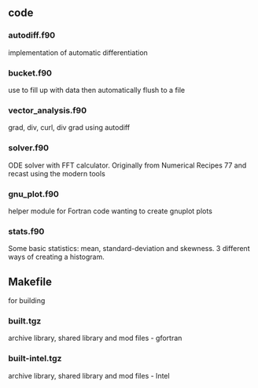 ## code
### autodiff.f90
implementation of automatic differentiation
### bucket.f90
use to fill up with data then automatically flush to a file
### vector_analysis.f90
grad, div, curl, div grad using autodiff
### solver.f90  
ODE solver with FFT calculator. Originally from Numerical Recipes 77 and recast using the modern tools
### gnu_plot.f90
helper module for Fortran code wanting to create gnuplot plots
### stats.f90
Some basic statistics: mean, standard-deviation and skewness. 3 different ways of creating a histogram.
## Makefile
for building
### built.tgz
archive library, shared library and mod files - gfortran
### built-intel.tgz
archive library, shared library and mod files - Intel
